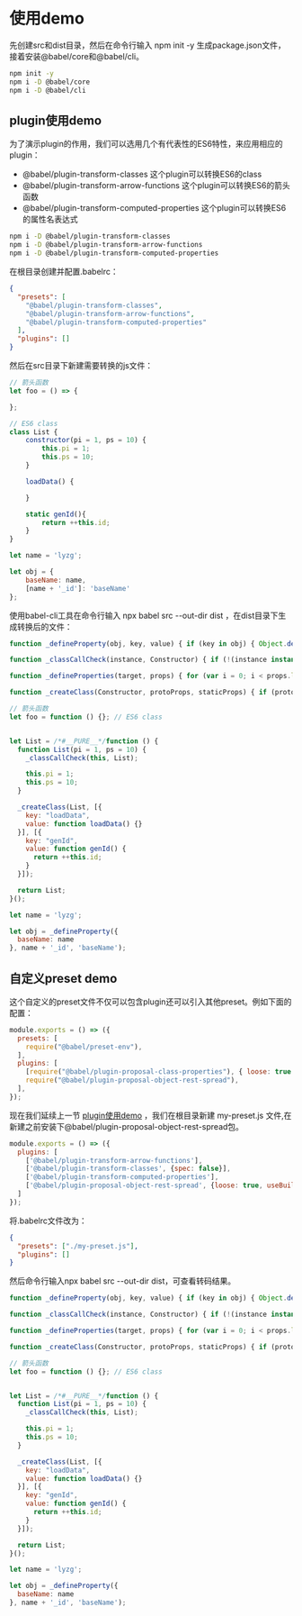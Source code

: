 # 使用demo

先创建src和dist目录，然后在命令行输入 npm init -y 生成package.json文件，接着安装@babel/core和@babel/cli。

```sh
npm init -y
npm i -D @babel/core
npm i -D @babel/cli
```

## plugin使用demo

为了演示plugin的作用，我们可以选用几个有代表性的ES6特性，来应用相应的plugin：

- @babel/plugin-transform-classes 这个plugin可以转换ES6的class
- @babel/plugin-transform-arrow-functions 这个plugin可以转换ES6的箭头函数
- @babel/plugin-transform-computed-properties 这个plugin可以转换ES6的属性名表达式

```sh
npm i -D @babel/plugin-transform-classes
npm i -D @babel/plugin-transform-arrow-functions
npm i -D @babel/plugin-transform-computed-properties
```

在根目录创建并配置.babelrc：

```json
{
  "presets": [
    "@babel/plugin-transform-classes",
    "@babel/plugin-transform-arrow-functions",
    "@babel/plugin-transform-computed-properties"
  ],
  "plugins": []
}

```

然后在src目录下新建需要转换的js文件：

```js
// 箭头函数
let foo = () => {

};

// ES6 class
class List {
    constructor(pi = 1, ps = 10) {
        this.pi = 1;
        this.ps = 10;
    }

    loadData() {

    }

    static genId(){
        return ++this.id;
    }
}

let name = 'lyzg';

let obj = {
    baseName: name,
    [name + '_id']: 'baseName'
};
```

使用babel-cli工具在命令行输入 npx babel src --out-dir dist ，在dist目录下生成转换后的文件：

```js
function _defineProperty(obj, key, value) { if (key in obj) { Object.defineProperty(obj, key, { value: value, enumerable: true, configurable: true, writable: true }); } else { obj[key] = value; } return obj; }

function _classCallCheck(instance, Constructor) { if (!(instance instanceof Constructor)) { throw new TypeError("Cannot call a class as a function"); } }

function _defineProperties(target, props) { for (var i = 0; i < props.length; i++) { var descriptor = props[i]; descriptor.enumerable = descriptor.enumerable || false; descriptor.configurable = true; if ("value" in descriptor) descriptor.writable = true; Object.defineProperty(target, descriptor.key, descriptor); } }

function _createClass(Constructor, protoProps, staticProps) { if (protoProps) _defineProperties(Constructor.prototype, protoProps); if (staticProps) _defineProperties(Constructor, staticProps); return Constructor; }

// 箭头函数
let foo = function () {}; // ES6 class


let List = /*#__PURE__*/function () {
  function List(pi = 1, ps = 10) {
    _classCallCheck(this, List);

    this.pi = 1;
    this.ps = 10;
  }

  _createClass(List, [{
    key: "loadData",
    value: function loadData() {}
  }], [{
    key: "genId",
    value: function genId() {
      return ++this.id;
    }
  }]);

  return List;
}();

let name = 'lyzg';

let obj = _defineProperty({
  baseName: name
}, name + '_id', 'baseName');
```

## 自定义preset demo

这个自定义的preset文件不仅可以包含plugin还可以引入其他preset。例如下面的配置：

```js
module.exports = () => ({
  presets: [
    require("@babel/preset-env"),
  ],
  plugins: [
    [require("@babel/plugin-proposal-class-properties"), { loose: true }],
    require("@babel/plugin-proposal-object-rest-spread"),
  ],
});
```

现在我们延续上一节 [plugin使用demo](./demo.md#plugin使用demo) ，我们在根目录新建 my-preset.js 文件,在新建之前安装下@babel/plugin-proposal-object-rest-spread包。

```js
module.exports = () => ({
  plugins: [
    ['@babel/plugin-transform-arrow-functions'],
    ['@babel/plugin-transform-classes', {spec: false}],
    ['@babel/plugin-transform-computed-properties'],
    ['@babel/plugin-proposal-object-rest-spread', {loose: true, useBuiltIns: true}]
  ]
});
```

将.babelrc文件改为：

```json
{
  "presets": ["./my-preset.js"],
  "plugins": []
}
```

然后命令行输入npx babel src --out-dir dist，可查看转码结果。

```js
function _defineProperty(obj, key, value) { if (key in obj) { Object.defineProperty(obj, key, { value: value, enumerable: true, configurable: true, writable: true }); } else { obj[key] = value; } return obj; }

function _classCallCheck(instance, Constructor) { if (!(instance instanceof Constructor)) { throw new TypeError("Cannot call a class as a function"); } }

function _defineProperties(target, props) { for (var i = 0; i < props.length; i++) { var descriptor = props[i]; descriptor.enumerable = descriptor.enumerable || false; descriptor.configurable = true; if ("value" in descriptor) descriptor.writable = true; Object.defineProperty(target, descriptor.key, descriptor); } }

function _createClass(Constructor, protoProps, staticProps) { if (protoProps) _defineProperties(Constructor.prototype, protoProps); if (staticProps) _defineProperties(Constructor, staticProps); return Constructor; }

// 箭头函数
let foo = function () {}; // ES6 class


let List = /*#__PURE__*/function () {
  function List(pi = 1, ps = 10) {
    _classCallCheck(this, List);

    this.pi = 1;
    this.ps = 10;
  }

  _createClass(List, [{
    key: "loadData",
    value: function loadData() {}
  }], [{
    key: "genId",
    value: function genId() {
      return ++this.id;
    }
  }]);

  return List;
}();

let name = 'lyzg';

let obj = _defineProperty({
  baseName: name
}, name + '_id', 'baseName');
```
